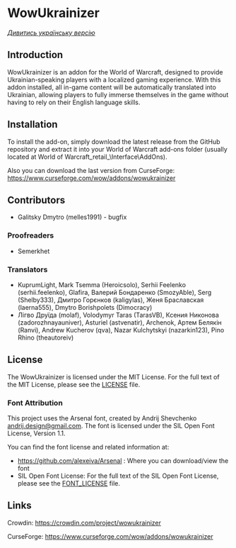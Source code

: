 # WowUkrainizer

*[Дивитись українську версію](README.uk.md)*

## Introduction

WowUkrainizer is an addon for the World of Warcraft, designed to provide Ukrainian-speaking players with a localized gaming experience. With this addon installed, all in-game content will be automatically translated into Ukrainian, allowing players to fully immerse themselves in the game without having to rely on their English language skills.

## Installation
To install the add-on, simply download the latest release from the GitHub repository and extract it into your World of Warcraft add-ons folder (usually located at World of Warcraft\_retail_\Interface\AddOns).

Also you can download the last version from CurseForge: https://www.curseforge.com/wow/addons/wowukrainizer

## Contributors
* Galitsky Dmytro (melles1991) - bugfix

### Proofreaders
* Semerkhet

### Translators
* KuprumLight, Mark Tsemma (Heroicsolo), Serhii Feelenko (serhii.feelenko), Glafira, Валерий Бондаренко (SmozyAble), Serg (Shelby333), Дмитро Горєнков (kaligylas), Женя Браславская (laerna555), Dmytro Borishpolets (Dimocracy)
* Лігво Друїда (molaf), Volodymyr Taras (TarasVB), Ксения Никонова (zadorozhnayauniver), Asturiel (astvenatir), Archenok, Артем Белякін (Ranvi), Andrew Kucherov (qva), Nazar Kulchytskyi (nazarkin123), Pino Rhino (theautoreiv)

## License
The WowUkrainizer is licensed under the MIT License. For the full text of the MIT License, please see the [LICENSE](LICENSE) file.

### Font Attribution

This project uses the Arsenal font, created by Andrij Shevchenko <andrij.design@gmail.com>. The font is licensed under the SIL Open Font License, Version 1.1.

You can find the font license and related information at:
- https://github.com/alexeiva/Arsenal : Where you can download/view the font
- SIL Open Font License: For the full text of the SIL Open Font License, please see the [FONT_LICENSE](FONT_LICENSE) file.

## Links
Crowdin: https://crowdin.com/project/wowukrainizer

CurseForge: https://www.curseforge.com/wow/addons/wowukrainizer
